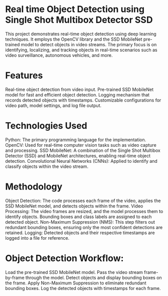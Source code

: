 # Real time Object Detection using Single Shot Multibox Detector SSD 

This project demonstrates real-time object detection using deep learning techniques. It employs the OpenCV library and the SSD MobileNet pre-trained model to detect objects in video streams. The primary focus is on identifying, localizing, and tracking objects in real-time scenarios such as video surveillance, autonomous vehicles, and more.
# Features 

Real-time object detection from video input.
Pre-trained SSD MobileNet model for fast and efficient object detection.
Logging mechanism that records detected objects with timestamps.
Customizable configurations for video path, model settings, and log file output.
# Technologies Used 

Python: The primary programming language for the implementation.
OpenCV: Used for real-time computer vision tasks such as video capture and processing.
SSD MobileNet: A combination of the Single Shot Multibox Detector (SSD) and MobileNet architectures, enabling real-time object detection.
Convolutional Neural Networks (CNNs): Applied to identify and classify objects within the video stream.
# Methodology

Object Detection: The code processes each frame of the video, applies the SSD MobileNet model, and detects objects within the frame.
Video Processing: The video frames are resized, and the model processes them to identify objects. Bounding boxes and class labels are assigned to each detected object.
Non-Maximum Suppression (NMS): This step filters out redundant bounding boxes, ensuring only the most confident detections are retained.
Logging: Detected objects and their respective timestamps are logged into a file for reference.
# Object Detection Workflow:
Load the pre-trained SSD MobileNet model.
Pass the video stream frame-by-frame through the model.
Detect objects and display bounding boxes on the frame.
Apply Non-Maximum Suppression to eliminate redundant bounding boxes.
Log the detected objects with timestamps for each frame.
